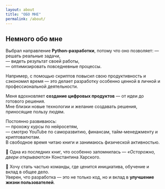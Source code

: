 ```yaml
---
layout: about
title: "ОБО МНЕ"
permalink: /about/
---
```


<!--author-->

## Немного обо мне

Выбрал направление **Python‑разработки**, потому что оно позволяет:
— решать реальные задачи,  
— видеть результат своей работы,  
— оптимизировать повседневные процессы.

Например, с помощью скриптов повысил свою продуктивность и сэкономил время — это делает разработку особенно ценной в личной и профессиональной деятельности.

Меня вдохновляет **создание цифровых продуктов** — от идеи до готового решения.  
Мне близки новые технологии и желание создавать решения, приносящие пользу людям.

Постоянно развиваюсь:  
— прохожу курсы по нейросетям,  
— смотрю YouTube по саморазвитию, финансам, тайм-менеджменту и криптовалютам.  
В свободное время читаю книги и занимаюсь физической активностью.

📖 Одна из последних книг, что особенно запомнилась — _«Осторожно, двери открываются»_ Константина Харского.

🎯 Хочу стать частью команды, где ценится инициатива, обучение и вклад в общее дело.  
Уверен, что разработка — это не только код, но и вклад в **улучшение жизни пользователей**.
